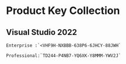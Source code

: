 # Product Key Collection

## Visual Studio 2022
```
Enterprise :`<VHF9H-NXBBB-638P6-6JHCY-88JWH`

Professional:`TD244-P4NB7-YQ6XK-Y8MMM-YWV2J`
```